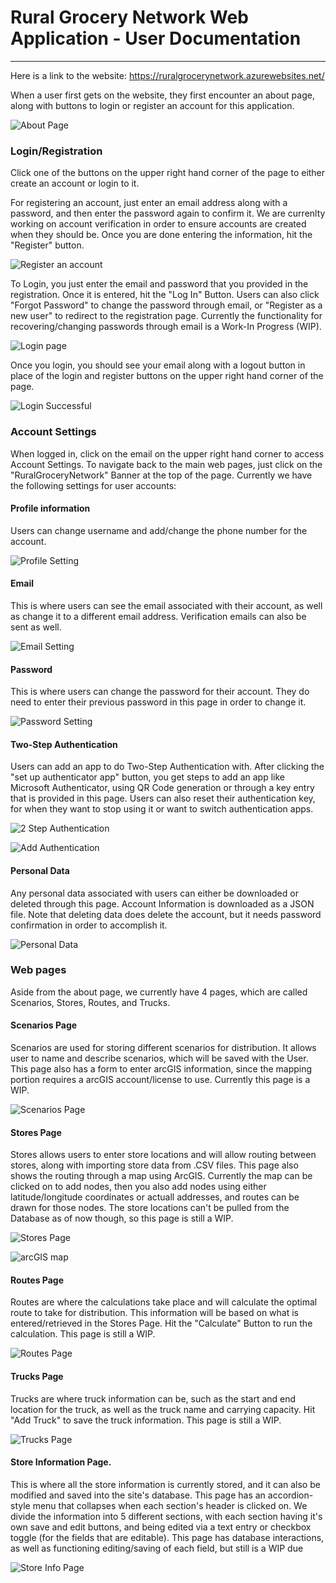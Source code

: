 # Rural Grocery Network Web Application - User Documentation
***

Here is a link to the website: https://ruralgrocerynetwork.azurewebsites.net/

When a user first gets on the website, they first encounter an about page, along with buttons to login or register
an account for this application. 

![About Page](img/about-page.PNG)

### Login/Registration
Click one of the buttons on the upper right hand corner of the page to either create an account or login to it.

For registering an account, just enter an email address along with a password, and then enter the password again
to confirm it. We are currenlty working on account verification in order to ensure accounts are created when they
should be. Once you are done entering the information, hit the "Register" button.

![Register an account](img/register-account.PNG)

To Login, you just enter the email and password that you provided in the registration. Once it is entered, hit the
"Log In" Button. Users can also click "Forgot Password" to change the password through email, or "Register as a new user" 
to redirect to the registration page. Currently the functionality for recovering/changing passwords through email is a Work-In Progress (WIP).

![Login page](img/login.PNG)

Once you login, you should see your email along with a logout button in place of the login and register buttons
on the upper right hand corner of the page.

![Login Successful](img/login-complete.PNG)

### Account Settings
When logged in, click on the email on the upper right hand corner to access Account Settings. To navigate back to the main web pages, 
just click on the "RuralGroceryNetwork" Banner at the top of the page. Currently we have the following settings for user accounts:

#### Profile information
Users can change username and add/change the phone number for the account.

![Profile Setting](img/profile.PNG)

#### Email
This is where users can see the email associated with their account, as well as change it to a different email address. Verification
emails can also be sent as well.

![Email Setting](img/email.PNG)

#### Password
This is where users can change the password for their account. They do need to enter their previous password in this page in order to change it. 

![Password Setting](img/password.PNG)

#### Two-Step Authentication
Users can add an app to do Two-Step Authentication with. After clicking the "set up authenticator app" button, 
you get steps to add an app like Microsoft Authenticator, using QR Code generation or through a key entry that is provided in this page. 
Users can also reset their authentication key, for when they want to stop using it or want to switch authentication apps.

![2 Step Authentication](img/authentication.PNG)

![Add Authentication](img/add-authentication.PNG)

#### Personal Data
Any personal data associated with users can either be downloaded or deleted through this page. 
Account Information is downloaded as a JSON file. Note that deleting data does delete the account, 
but it needs password confirmation in order to accomplish it.

![Personal Data](img/personal-data.PNG)

### Web pages
Aside from the about page, we currently have 4 pages, which are called Scenarios, 
Stores, Routes, and Trucks.

#### Scenarios Page
Scenarios are used for storing different scenarios for distribution. It allows user to name and describe scenarios, which will be saved
with the User. This page also has a form to enter arcGIS information, since the mapping portion requires a arcGIS account/license to use. 
Currently this page is a WIP.

![Scenarios Page](img/scenarios-page.PNG)

#### Stores Page
Stores allows users to enter store locations and will allow routing between stores, along with importing store data from .CSV files.
This page also shows the routing through a map using ArcGIS. Currently the map can be clicked on to add nodes, then you also add nodes
using either latitude/longitude coordinates or actuall addresses, and routes can be drawn for those nodes. The store locations can't be pulled from
the Database as of now though, so this page is still a WIP.

![Stores Page](img/stores-page.PNG)

![arcGIS map](img/stores-map.PNG)

#### Routes Page
Routes are where the calculations take place and will calculate the optimal route to take for distribution. This
information will be based on what is entered/retrieved in the Stores Page. Hit the "Calculate" Button to run the calculation. This page is still a WIP.

![Routes Page](img/routes-page.PNG)

#### Trucks Page
Trucks are where truck information can be, such as the start and end location for the truck, as well as the truck name and carrying capacity. 
Hit "Add Truck" to save the truck information. This page is still a WIP.

![Trucks Page](img/trucks-page.PNG)

#### Store Information Page.
This is where all the store information is currently stored, and it can also be modified and saved into the site's database. This page
has an accordion-style menu that collapses when each section's header is clicked on. We divide the information into 5 different sections, with each
section having it's own save and edit buttons, and being edited via a text entry or checkbox toggle (for the fields that are editable).
This page has database interactions, as well as functioning editing/saving of each field, but still is a WIP due

![Store Info Page](img/storeinfo-page.PNG)